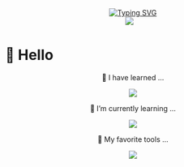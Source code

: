 <div align="center">
  
  <!-- dynamic typing effect -->
  <div align="center">
    <a href="https://geekswg.js.cool"><img src="https://readme-typing-svg.demolab.com?font=Pacifico&weight=600&duration=3000&pause=1000&center=true&vCenter=true&width=435&lines=Hello+World;Talk+is+Cheap%2C+Show+Me+the+Code" alt="Typing SVG" /></a>
  </div>

  <!-- profile logo -->
  <div align="center">
    <a href="https://twitter.com/qiuranke"><img src="https://img.shields.io/badge/Twitter-blue" /></a>&emsp;
  </div>

</div>

#  🙋 Hello

<div align="center" >

💪 I have learned ...

<img src="https://skillicons.dev/icons?i=ansible,aws,bash,bsd,c,cloudflare,docker,git,github,gitlab,go,idea,java,jenkins,kubernetes,linux,mongodb,mysql,nginx,perl,php,postgres,prometheus,python,spring,sqlite" /><br>
  
🧠 I’m currently learning ...

<img src="https://skillicons.dev/icons?i=ai,aiscript,fastapi,pytorch,rust" /><br>

🧰 My favorite tools ...

<img src="https://skillicons.dev/icons?i=ai,ansible,aws,bash,bsd,c,cloudflare,docker,git,github,gitlab,go,grafana,idea,instagram,java,jenkins,kafka,kubernetes,linux,maven,mongodb,mysql,nginx,perl,php,postgres,postman,prometheus,python,rabbitmq,redis,spring,sqlite,sentry,twitter,ts,vim,vscode" /><br>

</div>



<!--
**mengzhaopeng/mengzhaopeng** is a ✨ _special_ ✨ repository because its `README.md` (this file) appears on your GitHub profile.

Here are some ideas to get you started:

- 🔭 I’m currently working on ...
- 🌱 I’m currently learning ...
- 👯 I’m looking to collaborate on ...
- 🤔 I’m looking for help with ...
- 💬 Ask me about ...
- 📫 How to reach me: ...
- 😄 Pronouns: ...
- ⚡ Fun fact: ...
-->
